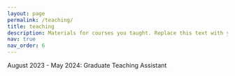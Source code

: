 ```yaml
---
layout: page
permalink: /teaching/
title: teaching
description: Materials for courses you taught. Replace this text with your description.
nav: true
nav_order: 6
---
```


August 2023 - May 2024: Graduate Teaching Assistant

